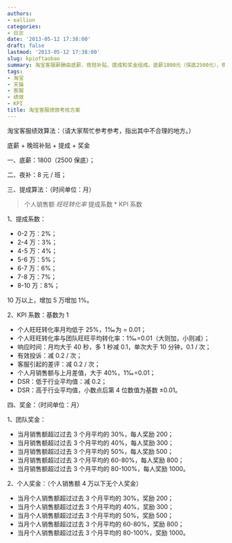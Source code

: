 ```yaml
---
authors:
- eallion
categories:
- 日志
date: '2013-05-12 17:38:00'
draft: false
lastmod: '2013-05-12 17:38:00'
slug: kpioftaobao
summary: 淘宝客服薪酬由底薪、夜班补贴、提成和奖金组成。底薪1800元（保底2500元），夜班补贴每班8元。提成按个人销售额乘以旺旺转化率、提成系数和KPI系数计算，提成系数随销售额递增，从2%到8%不等，超过10万每增5万加1%。KPI系数基数1，
tags:
- 淘宝
- 天猫
- 客服
- 绩效
- KPI
title: 淘宝客服绩效考核方案
---
```


淘宝客服绩效算法：（请大家帮忙参考参考，指出其中不合理的地方。）

底薪 + 晚班补贴 + 提成 + 奖金

一、底薪：1800（2500 保底）；

二、夜补：8 元 / 班；

三、提成算法：（时间单位：月）

> 个人销售额 *旺旺转化率* 提成系数 * KPI 系数

1、提成系数：

- 0-2 万：2%；
- 2-4 万：3%；
- 4-5 万：4%；
- 5-6 万：5%；
- 6-7 万：6%；
- 7-8 万：7%；
- 8-10 万：8%；

10 万以上，增加 5 万增加 1%。  

2、KPI 系数：基数为 1

- 个人旺旺转化率月均低于 25%，1‰为 = 0.01；
- 个人旺旺转化率与团队旺旺平均转化率：1‰=0.01（大则加，小则减）；
- 响应时间：月均大于 40 秒，多 1 秒减 0.1，单次大于 10 分钟，0.1 / 次；
- 有效投诉：减 0.2 / 次；
- 客服引起的差评：减 0.2 / 次；
- 个人月销售额与上月差值，大于 40%，1‰=0.01；
- DSR：低于行业平均值：减 0.2；
- DSR：高于行业平均值，小数点后第 4 位数值为基数 ±0.01。

四、奖金：（时间单位：月）

1、团队奖金：

- 当月销售额超过过去 3 个月平均的 30%，每人奖励 200；
- 当月销售额超过过去 3 个月平均的 40%，每人奖励 300；
- 当月销售额超过过去 3 个月平均的 50%，每人奖励 500；
- 当月销售额超过过去 3 个月平均的 60-80%，每人奖励 800；
- 当月销售额超过过去 3 个月平均的 80-100%，每人奖励 1000。

2、个人奖金：（个人销售额 4 万以下无个人奖金）

- 当月个人销售额超过过去 3 个月平均的 30%，奖励 200；
- 当月个人销售额超过过去 3 个月平均的 40%，奖励 300；
- 当月个人销售额超过过去 3 个月平均的 50%，奖励 500；
- 当月个人销售额超过过去 3 个月平均的 60-80%，奖励 800；
- 当月个人销售额超过过去 3 个月平均的 80-100%，奖励 1000。